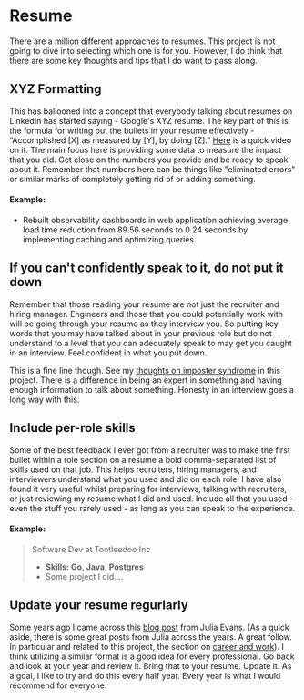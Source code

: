 # Resume
There are a million different approaches to resumes. This project is not going to dive into selecting which one is for you.
However, I do think that there are some key thoughts and tips that I do want to pass along.

## XYZ Formatting
This has ballooned into a concept that everybody talking about resumes on LinkedIn has started saying - Google's XYZ resume. The key
part of this is the formula for writing out the bullets in your resume effectively - “Accomplished [X] as measured by [Y], by doing [Z].”
[Here](https://www.google.com/about/careers/applications/videos/google-resume-tips-and-advice/) is a quick video on it. The main focus here
is providing some data to measure the impact that you did. Get close on the numbers you provide and be ready to speak about it. Remember that
numbers here can be things like "eliminated errors" or similar marks of completely getting rid of or adding something.

#### Example:
- Rebuilt observability dashboards in web application achieving average load time reduction from 89.56 seconds to 0.24
seconds by implementing caching and optimizing queries.

## If you can't confidently speak to it, do not put it down
Remember that those reading your resume are not just the recruiter and hiring manager. Engineers and those that you could potentially work
with will be going through your resume as they interview you. So putting key words that you may have talked about in your previous role but 
do not understand to a level that you can adequately speak to may get you caught in an interview. Feel confident in what you put down.

This is a fine line though. See my [thoughts on imposter syndrome](/job-searching/imposterSyndrome.md) in this project. There is a difference 
in being an expert in something and having enough information to talk about something. Honesty in an interview goes a long way with this.

## Include per-role skills
Some of the best feedback I ever got from a recruiter was to make the first bullet within a role section on a resume a bold comma-separated list
of skills used on that job. This helps recruiters, hiring managers, and interviewers understand what you used and did on each role. I have 
also found it very useful whilst preparing for interviews, talking with recruiters, or just reviewing my resume what I did and used. Include
all that you used - even the stuff you rarely used - as long as you can speak to the experience.

#### Example:
> Software Dev at Tootleedoo Inc
> - **Skills: Go, Java, Postgres**
> - Some project I did....

## Update your resume regurlarly
Some years ago I came across this [blog post](https://jvns.ca/blog/2017/03/17/career-narrative/) from Julia Evans. (As a quick aside, there is some great
posts from Julia across the years. A great follow. In particular and related to this project, the section on [career and work](https://jvns.ca/#career---work)).
I think utilizing a similar format is a good idea for every professional. Go back and look at your year and review it. Bring that to your resume. Update it.
As a goal, I like to try and do this every half year. Every year is what I would recommend for everyone.
